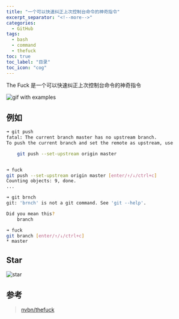 ```yaml
---
title: "一个可以快速纠正上次控制台命令的神奇指令"
excerpt_separator: "<!--more-->"
categories:
  - GitHub
tags:
  - bash
  - command
  - thefuck
toc: true
toc_label: "目录"
toc_icon: "cog"
---
```


The Fuck 是一个可以快速纠正上次控制台命令的神奇指令

<!--more-->

![gif with examples](https://i.loli.net/2021/05/06/vzXHCOJg8yRkeTd.gif)

## 例如
```bash
➜ git push
fatal: The current branch master has no upstream branch.
To push the current branch and set the remote as upstream, use

    git push --set-upstream origin master


➜ fuck
git push --set-upstream origin master [enter/↑/↓/ctrl+c]
Counting objects: 9, done.
...
```

```bash
➜ git brnch
git: 'brnch' is not a git command. See 'git --help'.

Did you mean this?
    branch

➜ fuck
git branch [enter/↑/↓/ctrl+c]
* master
```

## Star
![star](https://i.loli.net/2021/05/06/6mvqHk7sQKJbwNF.png)

## 参考
> [nvbn/thefuck](https://github.com/nvbn/thefuck)

